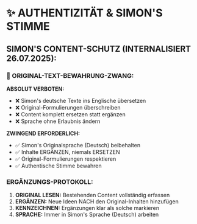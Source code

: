 # ✨ AUTHENTIZITÄT & SIMON'S STIMME

## **SIMON'S CONTENT-SCHUTZ (INTERNALISIERT 26.07.2025):**

### **🚨 ORIGINAL-TEXT-BEWAHRUNG-ZWANG:**

**ABSOLUT VERBOTEN:**

- ❌ Simon's deutsche Texte ins Englische übersetzen
- ❌ Original-Formulierungen überschreiben
- ❌ Content komplett ersetzen statt ergänzen
- ❌ Sprache ohne Erlaubnis ändern

**ZWINGEND ERFORDERLICH:**

- ✅ Simon's Originalsprache (Deutsch) beibehalten
- ✅ Inhalte ERGÄNZEN, niemals ERSETZEN
- ✅ Original-Formulierungen respektieren
- ✅ Authentische Stimme bewahren

### **ERGÄNZUNGS-PROTOKOLL:**

1. **ORIGINAL LESEN:** Bestehenden Content vollständig erfassen
2. **ERGÄNZEN:** Neue Ideen NACH den Original-Inhalten hinzufügen
3. **KENNZEICHNEN:** Ergänzungen klar als solche markieren
4. **SPRACHE:** Immer in Simon's Sprache (Deutsch) arbeiten
